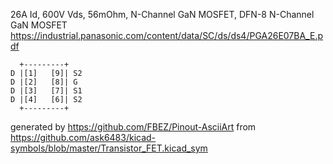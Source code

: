 26A Id, 600V Vds, 56mOhm, N-Channel GaN MOSFET, DFN-8
N-Channel GaN MOSFET
https://industrial.panasonic.com/content/data/SC/ds/ds4/PGA26E07BA_E.pdf


	  +---------+
	D |[1]   [9]| S2
	D |[2]   [8]| G
	D |[3]   [7]| S1
	D |[4]   [6]| S2
	  +---------+


generated by https://github.com/FBEZ/Pinout-AsciiArt from https://github.com/ask6483/kicad-symbols/blob/master/Transistor_FET.kicad_sym